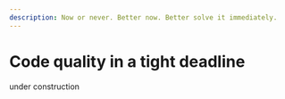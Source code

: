 ```yaml
---
description: Now or never. Better now. Better solve it immediately.
---
```


# Code quality in a tight deadline

under construction

